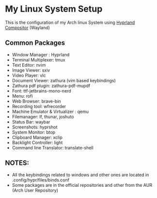 # My Linux System Setup

This is the configuration of my Arch linux System using [Hyprland Compositor](https://hyprland.org/) (Wayland)

## Common Packages
- Window Manager : Hyprland
- Terminal Multiplexer: tmux
- Text Editor: nvim
- Image Viewer: sxiv
- Video Player: vlc
- Document Viewer: zathura (vim based keybindings)
- Zathura pdf plugin: zathura-pdf-mupdf
- Font: ttf-jetbrains-mono-nerd
- Menu: rofi 
- Web Browser: brave-bin 
- Recording tool: wfrecorder
- Machine Emulator & Virtualizer : qemu
- Filemanager: lf, thunar, joshuto
- Status Bar: waybar
- Screenshots: hyprshot
- System Monitor: btop
- Clipboard Manager: xclip
- Backlight Controller: light
- Command line Translator: translate-shell
 
## NOTES:
- All the keybindings related to windows and other ones are located in .config/hypr/files/binds.conf
- Some packages are in the official repositories and other from the AUR (Arch User Repository)
